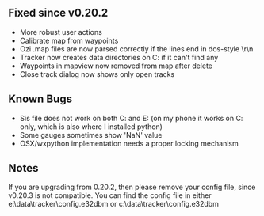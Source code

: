 ## Fixed since v0.20.2 ##
  * More robust user actions
  * Calibrate map from waypoints
  * Ozi .map files are now parsed correctly if the lines end in dos-style \r\n
  * Tracker now creates data directories on C: if it can't find any
  * Waypoints in mapview now removed from map after delete
  * Close track dialog now shows only open tracks

## Known Bugs ##
  * Sis file does not work on both C: and E: (on my phone it works on C: only, which is also where I installed python)
  * Some gauges sometimes show 'NaN' value
  * OSX/wxpython implementation needs a proper locking mechanism

## Notes ##
If you are upgrading from 0.20.2, then please remove your config file, since v0.20.3
is not compatible.
You can find the config file in either
e:\data\tracker\config.e32dbm
or
c:\data\tracker\config.e32dbm